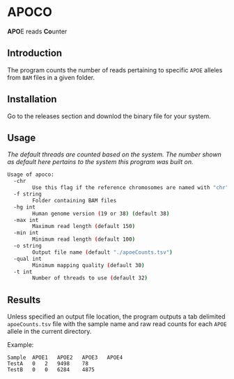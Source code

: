 # APOCO #

**APO**E reads **Co**unter

## Introduction ##

The program counts the number of reads pertaining to specific `APOE` alleles from `BAM` files in a given folder.

## Installation ##

Go to the releases section and downlod the binary file for your system.

## Usage ##

*The default threads are counted based on the system. The number shown as default here pertains to the system this program was built on.*

```bash
Usage of apoco:
  -chr
        Use this flag if the reference chromosomes are named with "chr" in the names (e.g. chr1, chr2, chrX, etc.)
  -f string
        Folder containing BAM files
  -hg int
        Human genome version (19 or 38) (default 38)
  -max int
        Maximum read length (default 150)
  -min int
        Minimum read length (default 100)
  -o string
        Output file name (default "./apoeCounts.tsv")
  -qual int
        Minimum mapping quality (default 30)
  -t int
        Number of threads to use (default 32)
```

## Results ##

Unless specified an output file location, the program outputs a tab delimited `apoeCounts.tsv` file with the sample name and raw read counts for each `APOE` allele in the current directory.

Example:

```tsv
Sample	APOE1	APOE2	APOE3	APOE4
TestA	0	2	9498	78
TestB	0	0	6284	4875
```
